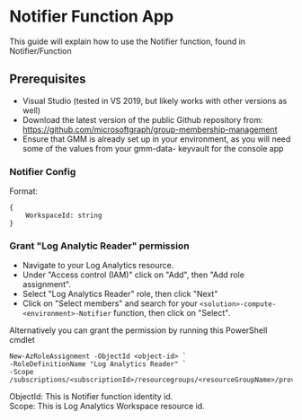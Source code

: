 # Notifier Function App
This guide will explain how to use the Notifier function, found in Notifier/Function

## Prerequisites
* Visual Studio (tested in VS 2019, but likely works with other versions as well)
* Download the latest version of the public Github repository from: https://github.com/microsoftgraph/group-membership-management
* Ensure that GMM is already set up in your environment, as you will need some of the values from your gmm-data- keyvault for the console app

### Notifier Config
Format:
```
{
    WorkspaceId: string
}
```

### Grant "Log Analytic Reader" permission
* Navigate to your Log Analytics resource.
* Under "Access control (IAM)" click on "Add", then "Add role assignment".
* Select "Log Analytics Reader" role, then click "Next"
* Click on "Select members" and search for your `<solution>-compute-<environment>-Notifier` function, then click on "Select".

Alternatively you can grant the permission by running this PowerShell cmdlet

```
New-AzRoleAssignment -ObjectId <object-id> `
-RoleDefinitionName "Log Analytics Reader" `
-Scope /subscriptions/<subscriptionId>/resourcegroups/<resourceGroupName>/providers/<providerName>/<resourceType>/<resourceSubType>/<resourceName>
```

ObjectId: This is Notifier function identity id.  
Scope: This is Log Analytics Workspace resource id.